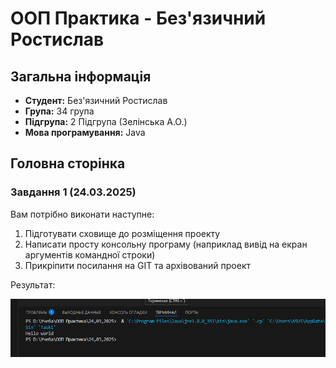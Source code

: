 # ООП Практика - Без'язичний Ростислав

## Загальна інформація

  - **Студент:** Без'язичний Ростислав
  - **Група:** 34 група
  - **Підгрупа:** 2 Підгрупа (Зелінська А.О.)
  - **Мова програмування:** Java

## Головна сторінка

### Завдання 1 (24.03.2025)

Вам потрібно виконати наступне:
1. Підготувати сховище до розміщення проекту
2. Написати просту консольну програму (наприклад вивід на екран аргументів командної строки)
3. Прикріпити посилання на GIT та архівований проект

Результат:

![](Images/task1.png)
